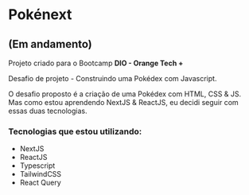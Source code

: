 # Pokénext

## (Em andamento)

Projeto criado para o Bootcamp **DIO - Orange Tech +**

Desafio de projeto - Construindo uma Pokédex com Javascript.

O desafio proposto é a criação de uma Pokédex com HTML, CSS & JS.  
Mas como estou aprendendo NextJS & ReactJS, eu decidi seguir com essas duas tecnologias.

### Tecnologias que estou utilizando:

- NextJS
- ReactJS
- Typescript
- TailwindCSS
- React Query
